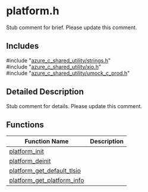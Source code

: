 # platform.h 

Stub comment for brief. Please update this comment.

## Includes

\#include "[azure_c_shared_utility/strings.h](strings-h.md)"  
\#include "[azure_c_shared_utility/xio.h](xio-h.md)"  
\#include "[azure_c_shared_utility/umock_c_prod.h](umock-c-prod-h.md)"  

## Detailed Description

Stub comment for details. Please update this comment.

## Functions

Function Name                  | Description                                
--------------------------------|---------------------------------------------
[platform_init](./platform-h/platform-init.md)            | 
[platform_deinit](./platform-h/platform-deinit.md)            | 
[platform_get_default_tlsio](./platform-h/platform-get-default-tlsio.md)            | 
[platform_get_platform_info](./platform-h/platform-get-platform-info.md)            | 

